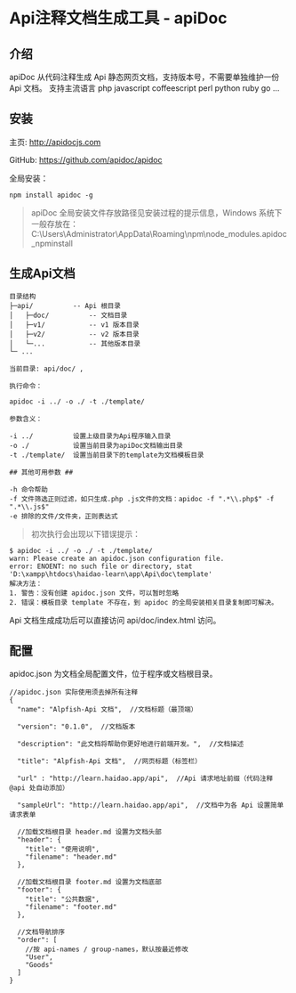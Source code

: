 # Api注释文档生成工具 - apiDoc
## 介绍
apiDoc 从代码注释生成 Api 静态网页文档，支持版本号，不需要单独维护一份 Api 文档。
支持主流语言 php javascript coffeescript perl python ruby go ...

## 安装

主页: http://apidocjs.com

GitHub: https://github.com/apidoc/apidoc

全局安装：
```
npm install apidoc -g
```
> apiDoc 全局安装文件存放路径见安装过程的提示信息，Windows 系统下一般存放在：C:\Users\Administrator\AppData\Roaming\npm\node_modules\.apidoc_npminstall

## 生成Api文档
```
目录结构
├─api/ 		    -- Api 根目录
│   ├─doc/ 		    -- 文档目录
│   ├─v1/ 		    -- v1 版本目录
│   ├─v2/ 		    -- v2 版本目录
│   └─... 		    -- 其他版本目录
└─ ...

当前目录: api/doc/ ,

执行命令：

apidoc -i ../ -o ./ -t ./template/

参数含义：

-i ../          设置上级目录为Api程序输入目录
-o ./           设置当前目录为apiDoc文档输出目录
-t ./template/  设置当前目录下的template为文档模板目录

## 其他可用参数 ##

-h 命令帮助
-f 文件筛选正则过滤，如只生成.php .js文件的文档：apidoc -f ".*\\.php$" -f ".*\\.js$"
-e 排除的文件/文件夹，正则表达式

```
> 初次执行会出现以下错误提示：
```
$ apidoc -i ../ -o ./ -t ./template/
warn: Please create an apidoc.json configuration file.
error: ENOENT: no such file or directory, stat 'D:\xampp\htdocs\haidao-learn\app\Api\doc\template'
解决方法：
1. 警告：没有创建 apidoc.json 文件，可以暂时忽略
2. 错误：模板目录 template 不存在，到 apidoc 的全局安装相关目录复制即可解决。
```
Api 文档生成成功后可以直接访问 api/doc/index.html 访问。

## 配置
apidoc.json 为文档全局配置文件，位于程序或文档根目录。
```
//apidoc.json 实际使用须去掉所有注释
{
  "name": "Alpfish-Api 文档",  //文档标题（最顶端）

  "version": "0.1.0",  //文档版本

  "description": "此文档将帮助你更好地进行前端开发。",  //文档描述

  "title": "Alpfish-Api 文档",  //网页标题（标签栏）

  "url" : "http://learn.haidao.app/api",  //Api 请求地址前缀（代码注释 @api 处自动添加）

  "sampleUrl": "http://learn.haidao.app/api",  //文档中为各 Api 设置简单请求表单

  //加载文档根目录 header.md 设置为文档头部
  "header": {
    "title": "使用说明",
    "filename": "header.md"
  },

  //加载文档根目录 footer.md 设置为文档底部
  "footer": {
    "title": "公共数据",
    "filename": "footer.md"
  },

  //文档导航排序
  "order": [
    //按 api-names / group-names，默认按最近修改
    "User",
    "Goods"
  ]
}
```











